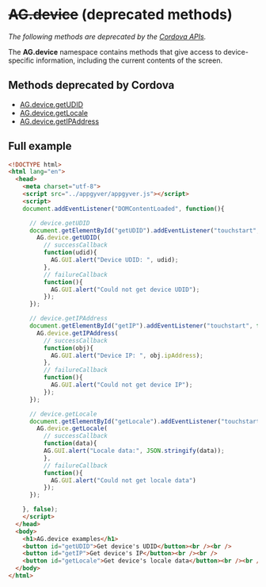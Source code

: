 # ~~AG.device~~ (deprecated methods)

*The following methods are deprecated by the [Cordova APIs](http://docs.phonegap.com).*

The **AG.device** namespace contains methods that give access to device-specific information, including the current contents of the screen.

## Methods deprecated by Cordova

* [AG.device.getUDID](methods/getUDID.md)
* [AG.device.getLocale](methods/getLocale.md)
* [AG.device.getIPAddress](methods/getIPAddress.md)

## Full example ##

```html
<!DOCTYPE html>
<html lang="en">
  <head>
    <meta charset="utf-8">
    <script src="../appgyver/appgyver.js"></script>
    <script>
    document.addEventListener("DOMContentLoaded", function(){

      // device.getUDID
      document.getElementById("getUDID").addEventListener("touchstart", function(){
        AG.device.getUDID(
          // successCallback
          function(udid){
            AG.GUI.alert("Device UDID: ", udid);
          },
          // failureCallback
          function(){
            AG.GUI.alert("Could not get device UDID");
          });
      });

      // device.getIPAddress
      document.getElementById("getIP").addEventListener("touchstart", function(){
        AG.device.getIPAddress(
          // successCallback
          function(obj){
            AG.GUI.alert("Device IP: ", obj.ipAddress);
          },
          // failureCallback
          function(){
            AG.GUI.alert("Could not get device IP");
          });
      });

      // device.getLocale
      document.getElementById("getLocale").addEventListener("touchstart", function(){
        AG.device.getLocale(
          // successCallback
          function(data){
          AG.GUI.alert("Locale data:", JSON.stringify(data));
          },
          // failureCallback
          function(){
            AG.GUI.alert("Could not get locale data")
          });
      });

    }, false);
    </script>
  </head>
  <body>
    <h1>AG.device examples</h1>
    <button id="getUDID">Get device's UDID</button><br /><br />
    <button id="getIP">Get device's IP</button><br /><br />
    <button id="getLocale">Get device's locale data</button><br /><br />
  </body>
</html>
```